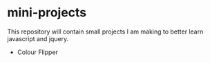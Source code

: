# mini-projects

This repository will contain small projects I am making to better learn javascript and jquery.

 - Colour Flipper
